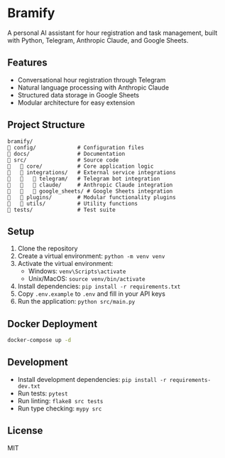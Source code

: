 # Bramify

A personal AI assistant for hour registration and task management, built with Python, Telegram, Anthropic Claude, and Google Sheets.

## Features

- Conversational hour registration through Telegram
- Natural language processing with Anthropic Claude
- Structured data storage in Google Sheets
- Modular architecture for easy extension

## Project Structure

```
bramify/
   config/             # Configuration files
   docs/               # Documentation
   src/                # Source code
      core/           # Core application logic
      integrations/   # External service integrations
         telegram/   # Telegram bot integration
         claude/     # Anthropic Claude integration
         google_sheets/ # Google Sheets integration
      plugins/        # Modular functionality plugins
      utils/          # Utility functions
   tests/              # Test suite
```

## Setup

1. Clone the repository
2. Create a virtual environment: `python -m venv venv`
3. Activate the virtual environment:
   - Windows: `venv\Scripts\activate`
   - Unix/MacOS: `source venv/bin/activate`
4. Install dependencies: `pip install -r requirements.txt`
5. Copy `.env.example` to `.env` and fill in your API keys
6. Run the application: `python src/main.py`

## Docker Deployment

```bash
docker-compose up -d
```

## Development

- Install development dependencies: `pip install -r requirements-dev.txt`
- Run tests: `pytest`
- Run linting: `flake8 src tests`
- Run type checking: `mypy src`

## License

MIT